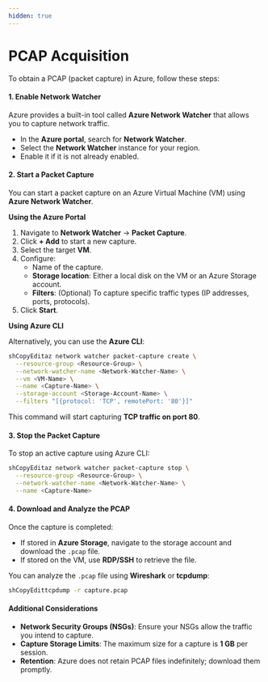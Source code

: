 ```yaml
---
hidden: true
---
```


# PCAP Acquisition

To obtain a PCAP (packet capture) in Azure, follow these steps:

#### **1. Enable Network Watcher**

Azure provides a built-in tool called **Azure Network Watcher** that allows you to capture network traffic.

* In the **Azure portal**, search for **Network Watcher**.
* Select the **Network Watcher** instance for your region.
* Enable it if it is not already enabled.

#### **2. Start a Packet Capture**

You can start a packet capture on an Azure Virtual Machine (VM) using **Azure Network Watcher**.

**Using the Azure Portal**

1. Navigate to **Network Watcher** → **Packet Capture**.
2. Click **+ Add** to start a new capture.
3. Select the target **VM**.
4. Configure:
   * Name of the capture.
   * **Storage location**: Either a local disk on the VM or an Azure Storage account.
   * **Filters**: (Optional) To capture specific traffic types (IP addresses, ports, protocols).
5. Click **Start**.

**Using Azure CLI**

Alternatively, you can use the **Azure CLI**:

```sh
shCopyEditaz network watcher packet-capture create \
  --resource-group <Resource-Group> \
  --network-watcher-name <Network-Watcher-Name> \
  --vm <VM-Name> \
  --name <Capture-Name> \
  --storage-account <Storage-Account-Name> \
  --filters "[{protocol: 'TCP', remotePort: '80'}]"
```

This command will start capturing **TCP traffic on port 80**.

#### **3. Stop the Packet Capture**

To stop an active capture using Azure CLI:

```sh
shCopyEditaz network watcher packet-capture stop \
  --resource-group <Resource-Group> \
  --network-watcher-name <Network-Watcher-Name> \
  --name <Capture-Name>
```

#### **4. Download and Analyze the PCAP**

Once the capture is completed:

* If stored in **Azure Storage**, navigate to the storage account and download the `.pcap` file.
* If stored on the VM, use **RDP/SSH** to retrieve the file.

You can analyze the `.pcap` file using **Wireshark** or **tcpdump**:

```sh
shCopyEdittcpdump -r capture.pcap
```

#### **Additional Considerations**

* **Network Security Groups (NSGs)**: Ensure your NSGs allow the traffic you intend to capture.
* **Capture Storage Limits**: The maximum size for a capture is **1 GB** per session.
* **Retention**: Azure does not retain PCAP files indefinitely; download them promptly.

